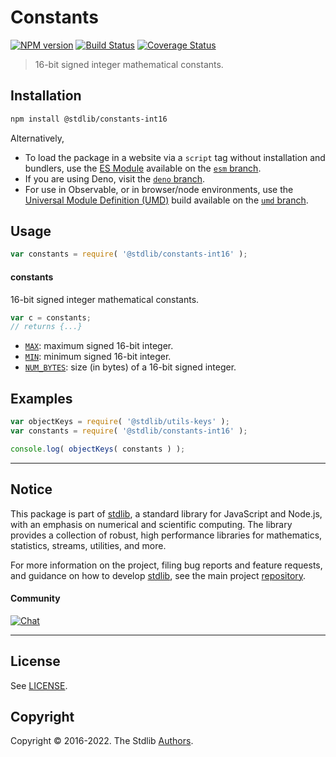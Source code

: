 <!--

@license Apache-2.0

Copyright (c) 2021 The Stdlib Authors.

Licensed under the Apache License, Version 2.0 (the "License");
you may not use this file except in compliance with the License.
You may obtain a copy of the License at

   http://www.apache.org/licenses/LICENSE-2.0

Unless required by applicable law or agreed to in writing, software
distributed under the License is distributed on an "AS IS" BASIS,
WITHOUT WARRANTIES OR CONDITIONS OF ANY KIND, either express or implied.
See the License for the specific language governing permissions and
limitations under the License.

-->

# Constants

[![NPM version][npm-image]][npm-url] [![Build Status][test-image]][test-url] [![Coverage Status][coverage-image]][coverage-url] <!-- [![dependencies][dependencies-image]][dependencies-url] -->

> 16-bit signed integer mathematical constants.

<section class="installation">

## Installation

```bash
npm install @stdlib/constants-int16
```

Alternatively,

-   To load the package in a website via a `script` tag without installation and bundlers, use the [ES Module][es-module] available on the [`esm` branch][esm-url].
-   If you are using Deno, visit the [`deno` branch][deno-url].
-   For use in Observable, or in browser/node environments, use the [Universal Module Definition (UMD)][umd] build available on the [`umd` branch][umd-url].

</section>

<section class="usage">

## Usage

```javascript
var constants = require( '@stdlib/constants-int16' );
```

#### constants

16-bit signed integer mathematical constants.

```javascript
var c = constants;
// returns {...}
```

<!-- <toc pattern="*" > -->

<div class="namespace-toc">

-   <span class="signature">[`MAX`][@stdlib/constants/int16/max]</span><span class="delimiter">: </span><span class="description">maximum signed 16-bit integer.</span>
-   <span class="signature">[`MIN`][@stdlib/constants/int16/min]</span><span class="delimiter">: </span><span class="description">minimum signed 16-bit integer.</span>
-   <span class="signature">[`NUM_BYTES`][@stdlib/constants/int16/num-bytes]</span><span class="delimiter">: </span><span class="description">size (in bytes) of a 16-bit signed integer.</span>

</div>

<!-- </toc> -->

</section>

<!-- /.usage -->

<section class="examples">

## Examples

<!-- TODO: better examples -->

<!-- eslint no-undef: "error" -->

```javascript
var objectKeys = require( '@stdlib/utils-keys' );
var constants = require( '@stdlib/constants-int16' );

console.log( objectKeys( constants ) );
```

</section>

<!-- /.examples -->

<!-- Section for related `stdlib` packages. Do not manually edit this section, as it is automatically populated. -->

<section class="related">

</section>

<!-- /.related -->

<!-- Section for all links. Make sure to keep an empty line after the `section` element and another before the `/section` close. -->


<section class="main-repo" >

* * *

## Notice

This package is part of [stdlib][stdlib], a standard library for JavaScript and Node.js, with an emphasis on numerical and scientific computing. The library provides a collection of robust, high performance libraries for mathematics, statistics, streams, utilities, and more.

For more information on the project, filing bug reports and feature requests, and guidance on how to develop [stdlib][stdlib], see the main project [repository][stdlib].

#### Community

[![Chat][chat-image]][chat-url]

---

## License

See [LICENSE][stdlib-license].


## Copyright

Copyright &copy; 2016-2022. The Stdlib [Authors][stdlib-authors].

</section>

<!-- /.stdlib -->

<!-- Section for all links. Make sure to keep an empty line after the `section` element and another before the `/section` close. -->

<section class="links">

[npm-image]: http://img.shields.io/npm/v/@stdlib/constants-int16.svg
[npm-url]: https://npmjs.org/package/@stdlib/constants-int16

[test-image]: https://github.com/stdlib-js/constants-int16/actions/workflows/test.yml/badge.svg
[test-url]: https://github.com/stdlib-js/constants-int16/actions/workflows/test.yml

[coverage-image]: https://img.shields.io/codecov/c/github/stdlib-js/constants-int16/main.svg
[coverage-url]: https://codecov.io/github/stdlib-js/constants-int16?branch=main

<!--

[dependencies-image]: https://img.shields.io/david/stdlib-js/constants-int16.svg
[dependencies-url]: https://david-dm.org/stdlib-js/constants-int16/main

-->

[umd]: https://github.com/umdjs/umd
[es-module]: https://developer.mozilla.org/en-US/docs/Web/JavaScript/Guide/Modules

[deno-url]: https://github.com/stdlib-js/constants-int16/tree/deno
[umd-url]: https://github.com/stdlib-js/constants-int16/tree/umd
[esm-url]: https://github.com/stdlib-js/constants-int16/tree/esm

[chat-image]: https://img.shields.io/gitter/room/stdlib-js/stdlib.svg
[chat-url]: https://gitter.im/stdlib-js/stdlib/

[stdlib]: https://github.com/stdlib-js/stdlib

[stdlib-authors]: https://github.com/stdlib-js/stdlib/graphs/contributors

[stdlib-license]: https://raw.githubusercontent.com/stdlib-js/constants-int16/main/LICENSE

<!-- <toc-links> -->

[@stdlib/constants/int16/max]: https://github.com/stdlib-js/constants-int16-max

[@stdlib/constants/int16/min]: https://github.com/stdlib-js/constants-int16-min

[@stdlib/constants/int16/num-bytes]: https://github.com/stdlib-js/constants-int16-num-bytes

<!-- </toc-links> -->

</section>

<!-- /.links -->
